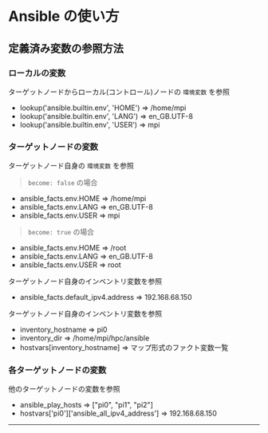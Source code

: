 # Ansible の使い方
## 定義済み変数の参照方法
### ローカルの変数
ターゲットノードからローカル(コントロール)ノードの `環境変数` を参照
* lookup('ansible.builtin.env', 'HOME') => /home/mpi
* lookup('ansible.builtin.env', 'LANG') => en_GB.UTF-8
* lookup('ansible.builtin.env', 'USER') => mpi

### ターゲットノードの変数
ターゲットノード自身の `環境変数` を参照
> `become: false` の場合
* ansible_facts.env.HOME => /home/mpi
* ansible_facts.env.LANG => en_GB.UTF-8
* ansible_facts.env.USER => mpi

> `become: true` の場合
* ansible_facts.env.HOME => /root
* ansible_facts.env.LANG => en_GB.UTF-8
* ansible_facts.env.USER => root

ターゲットノード自身のインベントリ変数を参照
* ansible_facts.default_ipv4.address => 192.168.68.150

ターゲットノード自身のインベントリ変数を参照
* inventory_hostname => pi0
* inventory_dir => /home/mpi/hpc/ansible
* hostvars[inventory_hostname] => マップ形式のファクト変数一覧

### 各ターゲットノードの変数
他のターゲットノードの変数を参照
* ansible_play_hosts => ["pi0", "pi1", "pi2"]
* hostvars['pi0']['ansible_all_ipv4_address'] => 192.168.68.150
---
